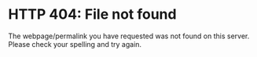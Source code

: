 # HTTP 404: File not found
The webpage/permalink you have requested was not found on this server. Please 
check your spelling and try again.
